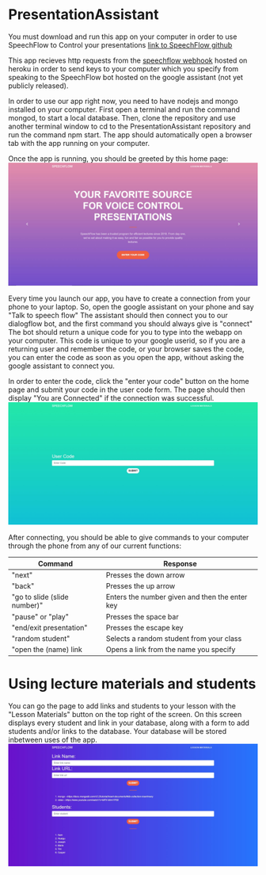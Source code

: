 ﻿# PresentationAssistant
You must download and run this app on your computer in order to use SpeechFlow to Control your presentations
[link to SpeechFlow github](https://github.com/ditsky/SpeechFlow)

This app recieves http requests from the [speechflow webhook](https://speechflow.herokuapp.com) hosted on heroku in order to send keys to your computer which you specify from speaking to the SpeechFlow bot hosted on the google assistant (not yet publicly released).

In order to use our app right now, you need to have nodejs and mongo installed on your computer. First open a terminal and run the command mongod, to start a local database. Then, clone the repository and use another terminal window to cd to the PresentationAssistant repository and run the command npm start. The app should automatically open a browser tab with the app running on your computer.

Once the app is running, you should be greeted by this home page:
![Home Page](https://github.com/ditsky/PresentationAssistant/blob/master/public/images/SpeechFlowGUI.JPG)

Every time you launch our app, you have to create a connection from your phone to your laptop.
So, open the google assistant on your phone and say "Talk to speech flow"
The assistant should then connect you to our dialogflow bot, and the first command you should always give is "connect"
The bot should return a unique code for you to type into the webapp on your computer. This code is unique to your google userid, so if you are a returning user and remember the code, or your browser saves the code, you can enter the code as soon as you open the app, without asking the google assistant to connect you. 

In order to enter the code, click the "enter your code" button on the home page and submit your code in the user code form.
The page should then display "You are Connected" if the connection was successful. 
![Code Page](https://github.com/ditsky/PresentationAssistant/blob/master/public/images/SpeechFlowCode.JPG)

After connecting, you should be able to give commands to your computer through the phone from any of our current functions:

Command | Response
------------ | -------------
"next"| Presses the down arrow
"back" | Presses the up arrow
"go to slide (slide number)" | Enters the number given and then the enter key
"pause" or "play" | Presses the space bar
"end/exit presentation" | Presses the escape key
"random student" | Selects a random student from your class
"open the (name) link | Opens a link from the name you specify

# Using lecture materials and students
You can go the page to add links and students to your lesson with the "Lesson Materials" button on the top right of the screen.
On this screen displays every student and link in your database, along with a form to add students and/or links to the database. Your database will be stored inbetween uses of the app.
![Materials Page](https://github.com/ditsky/PresentationAssistant/blob/master/public/images/SpeechFlowMaterials.JPG)







